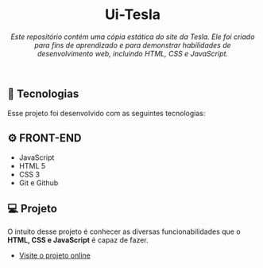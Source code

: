 <h1 align="center">Ui-Tesla</h1>

<p align="center"><em>Este repositório contém uma cópia estática do site da Tesla. Ele foi criado para fins de aprendizado e para demonstrar habilidades de desenvolvimento web, incluindo HTML, CSS e JavaScript.</em>  <br/>
</p>

<br>

## 🚀 Tecnologias

Esse projeto foi desenvolvido com as seguintes tecnologias:

## ⚙ FRONT-END
- JavaScript
- HTML 5
- CSS 3
- Git e Github

## 💻 Projeto

O intuito desse projeto é conhecer as diversas funcionabilidades que o <strong>HTML, CSS e JavaScript</strong> é capaz de fazer.

- [Visite o projeto online](https://clone-tesla-sable.vercel.app)

